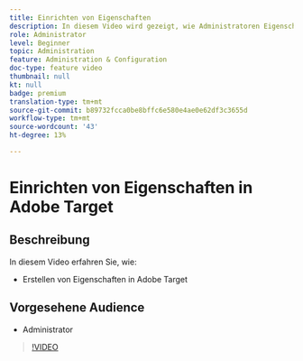 ```yaml
---
title: Einrichten von Eigenschaften
description: In diesem Video wird gezeigt, wie Administratoren Eigenschaften in Adobe Target erstellen.
role: Administrator
level: Beginner
topic: Administration
feature: Administration & Configuration
doc-type: feature video
thumbnail: null
kt: null
badge: premium
translation-type: tm+mt
source-git-commit: b89732fcca0be8bffc6e580e4ae0e62df3c3655d
workflow-type: tm+mt
source-wordcount: '43'
ht-degree: 13%

---
```



# Einrichten von Eigenschaften in Adobe Target

## Beschreibung

In diesem Video erfahren Sie, wie:

* Erstellen von Eigenschaften in Adobe Target

## Vorgesehene Audience

* Administrator

>[!VIDEO](https://video.tv.adobe.com/v/18990/?quality=12)